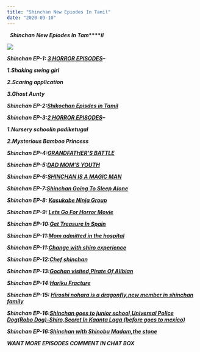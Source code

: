 ```yaml
---
title: "Shinchan New Epiodes In Tamil"
date: "2020-09-10"
---
```


   **_Shinchan_** **_New Epiodes In Tam_****_il_**

**_![](https://1.bp.blogspot.com/-RlUHTWeYImQ/X0ONFKflYvI/AAAAAAAAADw/BbfAJdOMIOkWAzSZejp5WilOa6AqFqE_ACLcBGAsYHQ/w512-h342/CARTOON.jpg)_**

**_Shinchan EP-1: [3 HORROR EPISODES](https://dai.ly/x7voruu)–_**

**_1.Shaking swing girl_**

**_2.Scaring application_**

**_3.Ghost Aunty_**

**_Shinchan EP-2:[Shikochan Episdes in Tamil](https://dai.ly/x7vpfwi)_**

**_Shinchan EP-3:[2 HORROR EPISODES](https://dai.ly/x7vqubc)–_**

**_1.Nursery schoolin padiketugal_**

**_2.Mysterious Bamboo Princess_**

**_Shinchan EP-4:[GRANDFATHER’S BATTLE](https://dai.ly/x7vq335)_**

**_Shinchan EP-5:[DAD MOM’S YOUTH](https://dai.ly/x7vq333)_**

**_Shinchan EP-6:[SHINCHAN IS A MAGIC MAN](https://dai.ly/x7vqzo4)_**

**_Shinchan EP-7:[Shinchan Going To Sleep Alone](https://dai.ly/x7vqzo5)_**

**_Shinchan EP-8: [Kasukabe Ninja Group](https://dai.ly/x7vr15t)_** 

**_Shinchan EP-9: [Lets Go For Horror Movie](https://dai.ly/x7vr15u)_**

**_Shinchan EP-10:[Get Treasure In Spain](https://dai.ly/x7vr1er)_** 

**_Shinchan EP-11:[Mom admitted in the hospital](https://dai.ly/x7vr1le)_**

**_Shinchan EP-11:[Change with shiro experience](https://www.dailymotion.com/video/x7vr23f?playlist=x6uwkp)_**

**_Shinchan EP-12:[Chef shinchan](https://dai.ly/x7vscpt)_**

**_Shinchan EP-13:[Gochan visited,Pirate Of Alibian](https://dai.ly/x7vscpv)_**

**_Shinchan EP-14:[Hariku Fracture](https://dai.ly/x7vscpw)_**

 **_Shinchan EP-15: [Hiroshi nohara is a dragonfly,new member in shinchan family](https://dai.ly/x7vscpx)_**

**_Shinchan EP-16:[Shinchan goes to junior school,Universal Police Dog(Robo Dog)-Shiro,Secret In Kaanta Laga (before goes to mexico)](https://dai.ly/x7vscpy)_**

**_Shinchan EP-16:[Shinchan with Shinobu Madam,the stone](https://dai.ly/x7vscpz)_**

**_WANT MORE EPISODES COMMENT IN CHAT BOX_**
